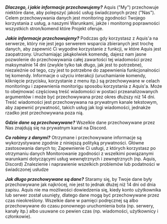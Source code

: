 ***Dlaczego, i jakie informacje przechowujemy?***
Aquis ("My") przechowuje niektóre dane, aby polepszyć jakość usług świadczonych przez ("Nas"). Celem przechowywania danych jest monitoring zgodności Twojego korzystania z usług, a naszymi Warunkami, jakże i monitorng poprawności wszystkich stron/komend które Projekt oferuje.

***Jakie informacje przechowujemy?***
Podczas gdy korzystasz z Aquis'a na serwerze, który nie jest jego serwerem wsparcia zbieranych jest trochę danych, aby zapewnić Ci wygodne korzystanie z funkcji, w które Aquis jest zaopatrzony. Uruchamiając jakąkolwiek komendę, dajesz nam jasne pozwolenie do przechowywania całej zawartości tej wiadomości przez maksymalnie 14 dni (zwykle tylko tak długo, jak jest to potrzebne), niezależnie od tego, czy jest to potrzebne do zapewnienia funkcjonalności tej komendy.
Informacje o użyciu interakcji (uruchamianie komendy, kliknięcie przycisku, korzystanie z menu  itp.) są przechowywane w celach monitoringu i zapewnienia monitorigu sposobu korzystania z Aquis'a. Może to obejmować częściową treść wiadomości w postaci przeanalizowanych argumentów i może być przechowywana przez okres dłuższy niż 14 dni.
Treść wiadomości jest przechowywana na prywatnym kanale tekstowym, aby zapewnić prywatność, takich usług jak logi wiadomości, jednakże rzadko jest przechowywana poza nią.

***Gdzie dane są przechowywane?***
Wszelkie dane przechowywane przez Nas znajdują się na prywatnym kanal na Discord. 

***Co robimy z danymi?***
Otrzymane i przechowywane informacje są wykorzystywane zgodnie z niniejszą polityką prywatności. Główne zastosowania danych to;
Zapewnienie Ci usługi, z których korzystasz po otrzymaniu danych
Monitorowanie zgodności z wszelkimi powiązanymi warunkami dotyczącymi usług wewnętrznych i zewnętrznych (np. Aquis, Discord)
Znalezienie i naprawienie wszelkich problemów lub podatności w świadczonej usłudze

***Jak długo przechowywane są dane?***
Staramy się, by Twoje dane były przechowywane jak najkrócej, nie jest to jednak dłużej niż 14 dni od dnia zapisu. Aquis nie ma możliwości dowiedzenia się, kiedy konto użytkownika lub serwer został usunięty, dlatego dane mogą być przechowywane przez czas nieokreślony. Wszelkie dane w pamięci podręcznej są albo przechowywane do czasu ponownego uruchomienia bota (np. serwery, kanały itp.) albo usuwane co pewien czas (np. wiadomości, użytkownicy i członkowie).
